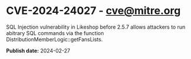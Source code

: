 # CVE-2024-24027 - cve@mitre.org

SQL Injection vulnerability in Likeshop before 2.5.7 allows attackers to run abitrary SQL commands via the function DistributionMemberLogic::getFansLists.

**Publish date:** 2024-02-27
